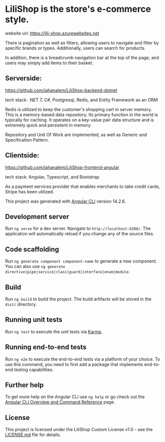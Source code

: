 # LiliShop is the store's e-commerce style.
  website url: https://lili-shop.azurewebsites.net
  
There is pagination as well as filters, allowing users to navigate and filter by specific brands or types.
Additionally, users can search for products.

In addition, there is a breadcrumb navigation bar at the top of the page, and users may simply add items to their basket.

## Serverside:
https://github.com/jahanalem/LiliShop-backend-dotnet

tech stack: .NET 7, C#, Postgresql, Redis, and Entity Framework as an ORM

Redis is utilized to keep the customer's shopping cart in server memory. This is a memory-based data repository. Its primary function in the world is typically for caching. It operates on a key-value pair data structure and is extremely quick and persistent in memory.

Repository and Unit Of Work are implemented, as well as Generic and Specification Pattern.



## Clientside:
https://github.com/jahanalem/LiliShop-frontend-angular

tech stack: Angular, Typescript, and Bootstrap


As a payment services provider that enables merchants to take credit cards, Stripe has been utilized.



This project was generated with [Angular CLI](https://github.com/angular/angular-cli) version 14.2.6.

## Development server

Run `ng serve` for a dev server. Navigate to `http://localhost:4200/`. The application will automatically reload if you change any of the source files.

## Code scaffolding

Run `ng generate component component-name` to generate a new component. You can also use `ng generate directive|pipe|service|class|guard|interface|enum|module`.

## Build

Run `ng build` to build the project. The build artifacts will be stored in the `dist/` directory.

## Running unit tests

Run `ng test` to execute the unit tests via [Karma](https://karma-runner.github.io).

## Running end-to-end tests

Run `ng e2e` to execute the end-to-end tests via a platform of your choice. To use this command, you need to first add a package that implements end-to-end testing capabilities.

## Further help

To get more help on the Angular CLI use `ng help` or go check out the [Angular CLI Overview and Command Reference](https://angular.io/cli) page.

## License

This project is licensed under the LiliShop Custom License v1.0 - see the [LICENSE.md](https://github.com/jahanalem/LiliShop-frontend-angular/blob/main/LICENSE.md) file for details.

